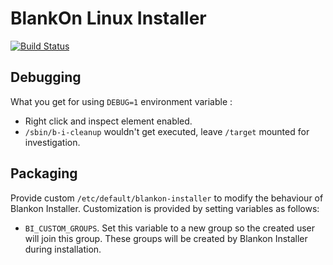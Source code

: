 # BlankOn Linux Installer

[![Build Status](https://api.travis-ci.org/BlankOn/blankon-installer.svg?branch=master)](https://travis-ci.org/BlankOn/blankon-installer)

## Debugging

What you get for using `DEBUG=1` environment variable :

- Right click and inspect element enabled.
- `/sbin/b-i-cleanup` wouldn't get executed, leave `/target` mounted for investigation.

## Packaging

Provide custom `/etc/default/blankon-installer` to modify the behaviour of Blankon Installer.
Customization is provided by setting variables as follows:

* `BI_CUSTOM_GROUPS`. Set this variable to a new group so the created user will join this group. These groups will be created by Blankon Installer during installation.
